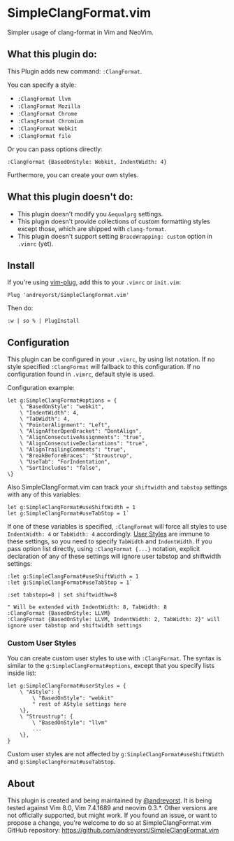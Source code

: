 # SimpleClangFormat.vim

Simpler usage of clang-format in Vim and NeoVim.

## What this plugin do:

This Plugin adds new command: `:ClangFormat`.

You can specify a style:

- `:ClangFormat llvm`
- `:ClangFormat Mozilla`
- `:ClangFormat Chrome`
- `:ClangFormat Chromium`
- `:ClangFormat Webkit`
- `:ClangFormat file`

Or you can pass options directly:
```vim
:ClangFormat {BasedOnStyle: Webkit, IndentWidth: 4}
```

Furthermore, you can create your own styles.

## What this plugin doesn't do:

- This plugin doesn't modify you `&equalprg` settings.
- This plugin doesn't provide
collections of custom formatting styles except those, which are shipped with `clang-format`.
- This plugin doesn't support setting `BraceWrapping: custom` option in `.vimrc` (yet).

## Install

If you're using [vim-plug](https://github.com/junegunn/vim-plug), add this to your `.vimrc` or `init.vim`:

```vim
Plug 'andreyorst/SimpleClangFormat.vim'
```

Then do:

```vim
:w | so % | PlugInstall
```

## Configuration

This plugin can be configured in your `.vimrc`, by using list notation. If no
style specified `:ClangFormat` will fallback to this configuration. If
no configuration found in `.vimrc`, default style is used.

Configuration example:
```vim
let g:SimpleClangFormat#options = {
    \ "BasedOnStyle": "webkit",
    \ "IndentWidth": 4,
    \ "TabWidth": 4,
    \ "PointerAlignment": "Left",
    \ "AlignAfterOpenBracket": "DontAlign",
    \ "AlignConsecutiveAssignments": "true",
    \ "AlignConsecutiveDeclarations": "true",
    \ "AlignTrailingComments": "true",
    \ "BreakBeforeBraces": "Stroustrup",
    \ "UseTab": "ForIndentation",
    \ "SortIncludes": "false",
\}
```

Also SimpleClangFormat.vim can track your `shiftwidth` and `tabstop` settings
with any of this variables:

```vim
let g:SimpleClangFormat#useShiftWidth = 1
let g:SimpleClangFormat#useTabStop = 1`
```

If one of these variables is specified, `:ClangFormat` will force all styles to use `IndentWidth: 4` or `TabWidth: 4` accordingly.
[User Styles](https://github.com/andreyorst/SimpleClangFormat.vim#custom-user-styles) are immune to these settings, so you need to specify `TabWidth` and `IndentWidth`.
If you pass option list directly, using `:ClangFormat {...}` notation, explicit declaration of any of these settings will ignore user tabstop and shiftwidth settings:

```
:let g:SimpleClangFormat#useShiftWidth = 1
:let g:SimpleClangFormat#useTabStop = 1`

:set tabstops=8 | set shiftwidthw=8

" Will be extended with IndentWidth: 8, TabWidth: 8
:ClangFormat {BasedOnStyle: LLVM}
:ClangFormat {BasedOnStyle: LLVM, IndentWidth: 2, TabWidth: 2}" will ignore user tabstop and shiftwidth settings
```

### Custom User Styles

You can create custom user styles to use with `:ClangFormat`. The syntax is similar to the
`g:SimpleClangFormat#options`, except that you specify lists inside list:

```vim
let g:SimpleClangFormat#userStyles = {
    \ "AStyle": {
        \ "BasedOnStyle": "webkit"
        " rest of AStyle settings here
    \},
    \ "Stroustrup": {
        \ "BasedOnStyle": "llvm"
        ...
    \},
}
```

Custom user styles are not affected by `g:SimpleClangFormat#useShiftWidth` and `g:SimpleClangFormat#useTabStop`.


## About
This plugin is created and being maintained by [@andreyorst](https://GitHub.com/andreyorst).
It is being tested against Vim 8.0, Vim 7.4.1689 and neovim 0.3.\*. Other versions
are not officially supported, but might work. If you found an issue, or want to
propose a change, you're welcome to do so at SimpleClangFormat.vim GitHub
repository: https://github.com/andreyorst/SimpleClangFormat.vim


